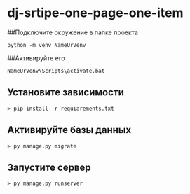 # dj-srtipe-one-page-one-item

##Подключите окружение в папке проекта 
```
python -m venv NameUrVenv
```
##Активируйте его
```
NameUrVenv\Scripts\activate.bat
```
## Установите зависимости 
```
> pip install -r requiarements.txt 
```
## Активируйте базы данных 
```
> py manage.py migrate
```
## Запустите сервер
```
> py manage.py runserver
```

